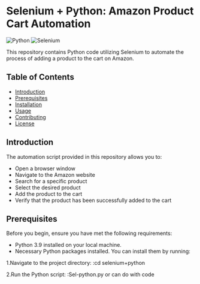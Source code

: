 # Selenium + Python: Amazon Product Cart Automation

![Python](https://img.shields.io/badge/python-v3.9-blue)
![Selenium](https://img.shields.io/badge/selenium-v3.141.0-green)

This repository contains Python code utilizing Selenium to automate the process of adding a product to the cart on Amazon.

## Table of Contents
- [Introduction](#introduction)
- [Prerequisites](#prerequisites)
- [Installation](#installation)
- [Usage](#usage)
- [Contributing](#contributing)
- [License](#license)

## Introduction
The automation script provided in this repository allows you to:
- Open a browser window
- Navigate to the Amazon website
- Search for a specific product
- Select the desired product
- Add the product to the cart
- Verify that the product has been successfully added to the cart

## Prerequisites
Before you begin, ensure you have met the following requirements:
- Python 3.9 installed on your local machine.
- Necessary Python packages installed. You can install them by running:

1.Navigate to the project directory:
:cd selenium+python

2.Run the Python script:
:Sel-python.py  or can do with code
